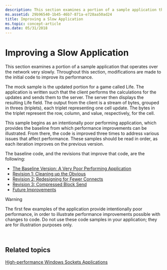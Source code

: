 ```yaml
---
description: This section examines a portion of a sample application that operates over the network very slowly. Throughout this section, modifications are made to the initial code to improve its performance.
ms.assetid: 29b96540-1b45-46b7-871a-e728aa50ad24
title: Improving a Slow Application
ms.topic: concept-article
ms.date: 05/31/2018
---
```


# Improving a Slow Application

This section examines a portion of a sample application that operates over the network very slowly. Throughout this section, modifications are made to the initial code to improve its performance.

The mock sample is the updated portion for a game called Life. The application is written such that the client performs the calculations for the updates and sends them to the server. The server then displays the resulting Life field. The output from the client is a stream of bytes, grouped in threes (triplets), each triplet representing one cell update. The bytes in the triplet represent the row, column, and value, respectively, for the cell.

This sample begins as an intentionally poor performing application, which provides the baseline from which performance improvements can be illustrated. From there, the code is improved three times to address various issues that affect performance. These samples should be read in order, as each iteration improves on the previous version.

The baseline code, and the revisions that improve that code, are the following:

-   [The Baseline Version: A Very Poor Performing Application](the-baseline-version-a-very-poor-performing-application-2.md)
-   [Revision 1: Cleaning up the Obvious](revision-1-cleaning-up-the-obvious-2.md)
-   [Revision 2: Redesigning for Fewer Connects](revision-2-redesigning-for-fewer-connects-2.md)
-   [Revision 3: Compressed Block Send](revision-3-compressed-block-send-2.md)
-   [Future Improvements](future-improvements-2.md)

> [!WARNING]
> The first few examples of the application provide intentionally poor performance, in order to illustrate performance improvements possible with changes to code. Do not use these code samples in your application; they are for illustration purposes only.

 

## Related topics

<dl> <dt>

[High-performance Windows Sockets Applications](high-performance-windows-sockets-applications-2.md)
</dt> </dl>

 

 




